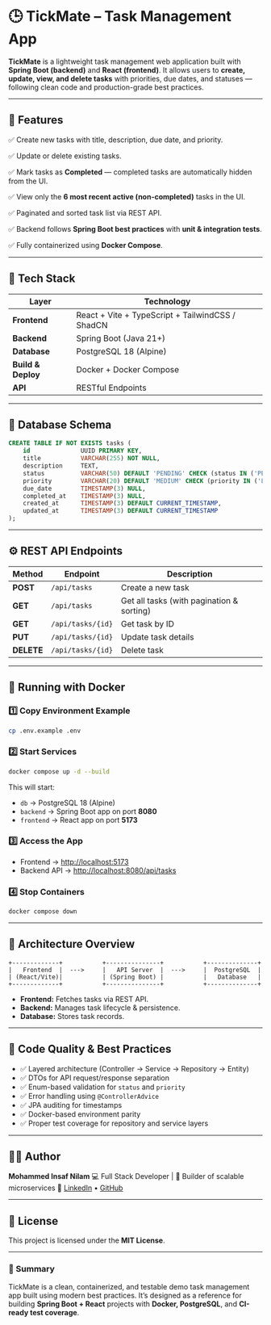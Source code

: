 # 🕒 TickMate – Task Management App

**TickMate** is a lightweight task management web application built with **Spring Boot (backend)** and **React (frontend)**.
It allows users to **create, update, view, and delete tasks** with priorities, due dates, and statuses — following clean code and production-grade best practices.

---

## 🚀 Features

✅ Create new tasks with title, description, due date, and priority.

✅ Update or delete existing tasks.

✅ Mark tasks as **Completed** — completed tasks are automatically hidden from the UI.

✅ View only the **6 most recent active (non-completed)** tasks in the UI.

✅ Paginated and sorted task list via REST API.

✅ Backend follows **Spring Boot best practices** with **unit & integration tests**.

✅ Fully containerized using **Docker Compose**.

---

## 🧩 Tech Stack

| Layer              | Technology |
|--------------------| -------------------------------------------------
| **Frontend**       | React + Vite + TypeScript + TailwindCSS / ShadCN |
| **Backend**        | Spring Boot (Java 21+)  |
| **Database**       | PostgreSQL 18 (Alpine)  |
| **Build & Deploy** | Docker + Docker Compose |
| **API**            | RESTful Endpoints       |

---

## 🧠 Database Schema

```sql
CREATE TABLE IF NOT EXISTS tasks (
    id              UUID PRIMARY KEY,
    title           VARCHAR(255) NOT NULL,
    description     TEXT,
    status          VARCHAR(50) DEFAULT 'PENDING' CHECK (status IN ('PENDING','IN_PROGRESS','COMPLETED','ARCHIVED')),
    priority        VARCHAR(20) DEFAULT 'MEDIUM' CHECK (priority IN ('LOW','MEDIUM','HIGH')),
    due_date        TIMESTAMP(3) NULL,
    completed_at    TIMESTAMP(3) NULL,
    created_at      TIMESTAMP(3) DEFAULT CURRENT_TIMESTAMP,
    updated_at      TIMESTAMP(3) DEFAULT CURRENT_TIMESTAMP
);
````

---

## ⚙️ REST API Endpoints

| Method     | Endpoint          | Description                               |
| ---------- | ----------------- | ----------------------------------------- |
| **POST**   | `/api/tasks`      | Create a new task                         |
| **GET**    | `/api/tasks`      | Get all tasks (with pagination & sorting) |
| **GET**    | `/api/tasks/{id}` | Get task by ID                            |
| **PUT**    | `/api/tasks/{id}` | Update task details                       |
| **DELETE** | `/api/tasks/{id}` | Delete task                               |

---

## 🐳 Running with Docker

### 1️⃣ Copy Environment Example

```bash
cp .env.example .env
```

### 2️⃣ Start Services

```bash
docker compose up -d --build
```

This will start:

- `db` → PostgreSQL 18 (Alpine)
- `backend` → Spring Boot app on port **8080**
- `frontend` → React app on port **5173**

### 3️⃣ Access the App

- Frontend → [http://localhost:5173](http://localhost:5173)
- Backend API → [http://localhost:8080/api/tasks](http://localhost:8080/api/tasks)

### 4️⃣ Stop Containers

```bash
docker compose down
```

---

## 🧭 Architecture Overview

```
+-------------+           +---------------+           +--------------+
|   Frontend  |  --->     |   API Server  |  --->     |  PostgreSQL  |
| (React/Vite)|           | (Spring Boot) |           |   Database   |
+-------------+           +---------------+           +--------------+
```

- **Frontend:** Fetches tasks via REST API.
- **Backend:** Manages task lifecycle & persistence.
- **Database:** Stores task records.

---

## 🧹 Code Quality & Best Practices

- ✅ Layered architecture (Controller → Service → Repository → Entity)
- ✅ DTOs for API request/response separation
- ✅ Enum-based validation for `status` and `priority`
- ✅ Error handling using `@ControllerAdvice`
- ✅ JPA auditing for timestamps
- ✅ Docker-based environment parity
- ✅ Proper test coverage for repository and service layers

---

## 🧑‍💻 Author

**Mohammed Insaf Nilam**
💻 Full Stack Developer | 🧠 Builder of scalable microservices
📧 [LinkedIn](https://linkedin.com/in/insafnilam) • [GitHub](https://github.com/insafnilam)

---

## 🪪 License

This project is licensed under the **MIT License**.

---

### 🧡 Summary

TickMate is a clean, containerized, and testable demo task management app built using modern best practices.
It’s designed as a reference for building **Spring Boot + React** projects with **Docker, PostgreSQL**, and **CI-ready test coverage**.
